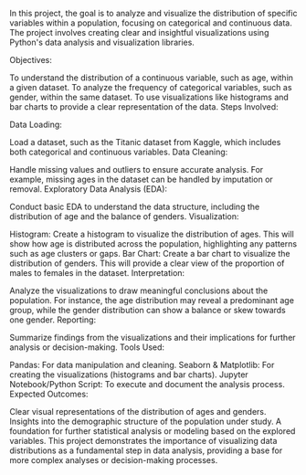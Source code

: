 In this project, the goal is to analyze and visualize the distribution of specific variables within a population, focusing on categorical and continuous data. The project involves creating clear and insightful visualizations using Python's data analysis and visualization libraries.

Objectives:

To understand the distribution of a continuous variable, such as age, within a given dataset.
To analyze the frequency of categorical variables, such as gender, within the same dataset.
To use visualizations like histograms and bar charts to provide a clear representation of the data.
Steps Involved:

Data Loading:

Load a dataset, such as the Titanic dataset from Kaggle, which includes both categorical and continuous variables.
Data Cleaning:

Handle missing values and outliers to ensure accurate analysis. For example, missing ages in the dataset can be handled by imputation or removal.
Exploratory Data Analysis (EDA):

Conduct basic EDA to understand the data structure, including the distribution of age and the balance of genders.
Visualization:

Histogram: Create a histogram to visualize the distribution of ages. This will show how age is distributed across the population, highlighting any patterns such as age clusters or gaps.
Bar Chart: Create a bar chart to visualize the distribution of genders. This will provide a clear view of the proportion of males to females in the dataset.
Interpretation:

Analyze the visualizations to draw meaningful conclusions about the population. For instance, the age distribution may reveal a predominant age group, while the gender distribution can show a balance or skew towards one gender.
Reporting:

Summarize findings from the visualizations and their implications for further analysis or decision-making.
Tools Used:

Pandas: For data manipulation and cleaning.
Seaborn & Matplotlib: For creating the visualizations (histograms and bar charts).
Jupyter Notebook/Python Script: To execute and document the analysis process.
Expected Outcomes:

Clear visual representations of the distribution of ages and genders.
Insights into the demographic structure of the population under study.
A foundation for further statistical analysis or modeling based on the explored variables.
This project demonstrates the importance of visualizing data distributions as a fundamental step in data analysis, providing a base for more complex analyses or decision-making processes.
